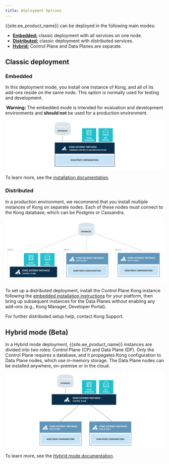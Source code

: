 ```yaml
---
title: Deployment Options
---
```

{{site.ee_product_name}} can be deployed in the following main modes:
* [**Embedded:**](#embedded) classic deployment with all services on one node.
* [**Distributed:**](#distributed) classic deployment with distributed services.
* [**Hybrid:**](#hybrid-mode-beta) Control Plane and Data Planes are separate.

## Classic deployment

### Embedded

In this deployment mode, you install one instance of Kong, and all of its add-ons
reside on the same node. This option is normally used for testing and development.
<div class="alert alert-warning">
  <i class="fas fa-exclamation-triangle" style="color:orange; margin-right:3px"></i>
  <b>Warning:</b> The embedded mode is intended for evaluation and development
  environments and <b>should not</b> be used for a production environment.
</div>

![Classic embedded mode](/assets/images/docs/ee/deployment/deployment-classic-dev.png)

To learn more, see the [installation documentation](/enterprise/{{page.kong_version}}/deployment/installation).

### Distributed

In a production environment, we recommend that you install multiple instances of
Kong on separate nodes. Each of these nodes must connect to the Kong database,
which can be Postgres or Cassandra.

![Classic distributed mode](/assets/images/docs/ee/deployment/deployment-classic-distributed.png)

To set up a distributed deployment, install the Control Plane Kong instance
following the [embedded installation instructions](/enterprise/{{page.kong_version}}/deployment/installation)
for your platform, then bring up subsequent instances for the Data Planes without
enabling any add-ons (e.g., Kong Manager, Developer Portal).

For further distributed setup help, contact Kong Support.

## Hybrid mode (Beta)

In a Hybrid mode deployment, {{site.ee_product_name}} instances are divided into
two roles: Control Plane (CP) and Data Plane (DP). Only the Control Plane
requires a database, and it propagates Kong configuration to Data Plane nodes,
which use in-memory storage. The Data Plane nodes can be installed anywhere,
on-premise or in the cloud.

![Hybrid mode](/assets/images/docs/ee/deployment/deployment-hybrid.png)

To learn more, see the [Hybrid mode documentation](/enterprise/{{page.kong_version}}/deployment/hybrid-mode).
